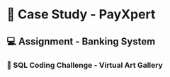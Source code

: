 # 🏦 Case Study - PayXpert  
## 💻 Assignment - Banking System  
### 🎨 SQL Coding Challenge - Virtual Art Gallery  

